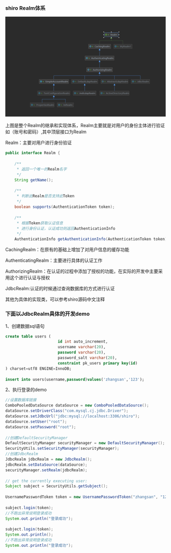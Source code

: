### shiro Realm体系

![1](.\pic\1.png)

上图是整个Realm的继承和实现体系，Realm主要就是对用户的身份主体进行验证如（账号和密码）,其中顶层接口为Realm

Realm：主要对用户进行身份验证

```java
public interface Realm {

    /**
     * 返回一个唯一的Realm名字
     */
    String getName();

    /**
     * 判断此Realm是否支持此Token
     */
    boolean supports(AuthenticationToken token);

    /**
     * 根据Token获取认证信息
     * 进行身份认证，认证成功则返回AuthenticationInfo
     */
    AuthenticationInfo getAuthenticationInfo(AuthenticationToken token) throws AuthenticationException;
```

CachingRealm：在原有的基础上增加了对用户信息的缓存功能

AuthenticatingRealm：主要进行具体的认证工作

AuthorizingRealm：在认证的过程中添加了授权的功能，在实际的开发中主要采用这个进行认证与授权

JdbcRealm:认证的时候通过查询数据库的方式进行认证

其他为具体的实现类，可以参考shiro源码中文注释

### 下面以JdbcRealm具体的开发demo

1、创建数据sql语句

```sql
create table users (
                       id int auto_increment,
                       username varchar(20),
                       password varchar(20),
                       password_salt varchar(20),
                       constraint pk_users primary key(id)
) charset=utf8 ENGINE=InnoDB;

insert into users(username,password)values('zhangsan','123');
```

2、执行登录的demo

```java
//设置数据库链接
ComboPooledDataSource dataSource = new ComboPooledDataSource();
dataSource.setDriverClass("com.mysql.cj.jdbc.Driver");
dataSource.setJdbcUrl("jdbc:mysql://localhost:3306/shiro");
dataSource.setUser("root");
dataSource.setPassword("root");

//创建DefaultSecurityManager
DefaultSecurityManager securityManager = new DefaultSecurityManager();
SecurityUtils.setSecurityManager(securityManager);
//创建JdbcRealm
JdbcRealm jdbcRealm = new JdbcRealm();
jdbcRealm.setDataSource(dataSource);
securityManager.setRealm(jdbcRealm);

// get the currently executing user:
Subject subject = SecurityUtils.getSubject();

UsernamePasswordToken token = new UsernamePasswordToken("zhangsan", "123");

subject.login(token);
//不跑出异常说明登录成功
System.out.println("登录成功");

subject.login(token);
System.out.println();
//不跑出异常说明登录成功
System.out.println("登录成功");
```

